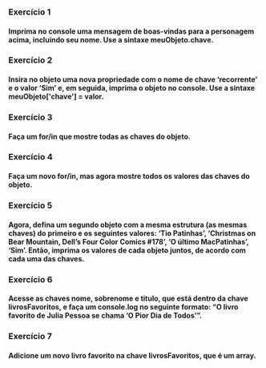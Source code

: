 ### Exercício 1

#### Imprima no console uma mensagem de boas-vindas para a personagem acima, incluindo seu nome. Use a sintaxe meuObjeto.chave. 

### Exercício 2

#### Insira no objeto uma nova propriedade com o nome de chave ‘recorrente’ e o valor ‘Sim’ e, em seguida, imprima o objeto no console. Use a sintaxe meuObjeto['chave'] = valor. 

### Exercício 3

#### Faça um for/in que mostre todas as chaves do objeto. 

### Exercício 4

#### Faça um novo for/in, mas agora mostre todos os valores das chaves do objeto.

### Exercício 5

#### Agora, defina um segundo objeto com a mesma estrutura (as mesmas chaves) do primeiro e os seguintes valores: ‘Tio Patinhas’, ‘Christmas on Bear Mountain, Dell’s Four Color Comics #178’, ‘O último MacPatinhas’, ‘Sim’. Então, imprima os valores de cada objeto juntos, de acordo com cada uma das chaves.

### Exercício 6

#### Acesse as chaves nome, sobrenome e titulo, que está dentro da chave livrosFavoritos, e faça um console.log no seguinte formato: “O livro favorito de Julia Pessoa se chama ‘O Pior Dia de Todos’”.

### Exercício 7

#### Adicione um novo livro favorito na chave livrosFavoritos, que é um array.

